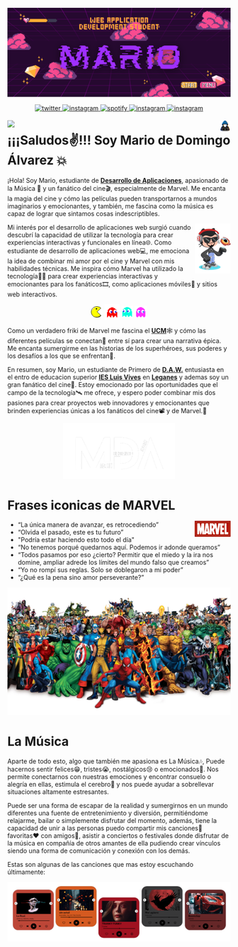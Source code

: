 <p >
    <img src="./Imgs/logodaw.png" alt="Logo" borderRadius='1rem' boxShadow = '0 5px 18px rgba(0,0,0,0.3)'>
  </a>
</p>

<p align="center">
    
<a href="https://twitter.com/Mario_DA_" target="_blank">
<img src=https://img.shields.io/badge/twitter-%2300acee.svg?color=1DA1F2&style=for-the-badge&logo=twitter&logoColor=white alt=twitter style="margin-bottom: 5px;" />
</a>

<a href="https://www.instagram.com/mariio_dd/" target="_blank">
<img src=https://img.shields.io/badge/instagram-%2300acee.svg?color=C13584&style=for-the-badge&logo=instagram&logoColor=white alt=instagram style="margin-bottom: 5px;" />
</a>

<a href="https://spotify.link/stHDwwfOJDb" target="_blank">
<img src=https://img.shields.io/badge/spotify-%2300acee.svg?color=1DB954&style=for-the-badge&logo=spotify&logoColor=white alt=spotify style="margin-bottom: 5px;" />
</a>

<a href="mailto:wolverine.mda.307@gmail.com" target="_blank">
<img src=https://img.shields.io/badge/Gmail-D14836?style=for-the-badge&logo=gmail&logoColor=white alt=instagram style="margin-bottom: 5px;" />
</a>

<a href="https://www.linkedin.com/in/mario-de-domingo-%C3%A1lvarez-615535295/" target="_blank">
<img src=https://img.shields.io/badge/linkedin-%230077B5.svg?style=for-the-badge&logo=linkedin&logoColor=white alt=instagram style="margin-bottom: 5px;" />
</a>

</p>

<img src="./Imgs/gif.gif" width=5% align=right />
<img src="./Imgs/guiño.webp" width=15% align=left /><h1>¡¡¡Saludos✌!!! Soy Mario de Domingo Álvarez 💥 </h1> 

¡Hola! Soy Mario, estudiante de [**Desarrollo de Aplicaciones**](https://www.todofp.es/que-estudiar/loe/informatica-comunicaciones/des-aplicaciones-web.html), apasionado de la Música 🎵 y un fanático del cine🎬, especialmente de Marvel. Me encanta la magia del cine y cómo las películas pueden transportarnos a mundos imaginarios y emocionantes, y también, me fascina como la música es capaz de lograr que sintamos cosas indescriptibles.

<img src="./Imgs/octogato.png" width=16% align=right />
    
Mi interés por el desarrollo de aplicaciones web surgió cuando descubrí la capacidad de utilizar la tecnología para crear experiencias interactivas y funcionales en línea🌐. Como estudiante de desarrollo de aplicaciones web💻, me emociona la idea de combinar mi amor por el cine y Marvel con mis habilidades técnicas. Me inspira cómo Marvel ha utilizado la tecnología👨‍💻 para crear experiencias interactivas y emocionantes para los fanáticos🎞️, como aplicaciones móviles📱 y sitios web interactivos.

<p align="center">
<img src="./Imgs/pacman.gif" width=5% align=center />
<img src="./Imgs/fanred.gif" width=7% align=center />
<img src="./Imgs/fanblue.gif" width=5% align=center />
<img src="./Imgs/fanpurple.gif" width=5.5% align=center />
</p>

Como un verdadero friki de Marvel me fascina el [**UCM**](marvel.com)🕸️ y cómo las diferentes películas se conectan📡 entre sí para crear una narrativa épica. Me encanta sumergirme en las historias de los superhéroes, sus poderes y los desafíos a los que se enfrentan🚀.

En resumen, soy Mario, un estudiante de Primero de [**D.A.W.**](https://www.todofp.es/que-estudiar/loe/informatica-comunicaciones/des-aplicaciones-web.html) entusiasta en el entro de educacion superior [**IES Luis Vives**](https://www.iesluisvives.es/) en [**Leganes**](https://www.google.com/maps/place/Legan%C3%A9s,+Madrid/@40.3280856,-3.7661991,14z/data=!3m1!4b1!4m6!3m5!1s0xd418a1c0fc4eac9:0xd08f90220cc34cb!8m2!3d40.3319506!4d-3.7686545!16zL20vMDJ3MTU4?entry=ttu) y ademas soy un gran fanático del cine🍿. Estoy emocionado por las oportunidades que el campo de la tecnología🛰️ me ofrece, y espero poder combinar mis dos pasiones para crear proyectos web innovadores y emocionantes que brinden experiencias únicas a los fanáticos del cine📽️ y de Marvel.👊</p>


<p align=center>
    <img src="./Imgs/Logo Blanco.png" width=50%/>
</p>


<h1>Frases iconicas de MARVEL</h1><img src="./Imgs/marvel logo.jpg" width=16% align=right />


 -  “La única manera de avanzar, es retrocediendo”
 -  “Olvida el pasado, este es tu futuro”
 -  "Podría estar haciendo esto todo el día"
 -  “No tenemos porqué quedarnos aquí. Podemos ir adonde queramos”
 -  “Todos pasamos por eso ¿cierto? Permitir que el miedo y la ira nos domine, ampliar adrede los límites del mundo falso que creamos”
 -  “Yo no rompí sus reglas. Solo se doblegaron a mi poder”
 -  “¿Qué es la pena sino amor perseverante?”


<p >
    <img src="./Imgs/Universo_Marvel.webp" alt="Logo" borderRadius='1rem' boxShadow = '0 5px 18px rgba(0,0,0,0.3)'>
  </a>
</p>

<p>
    <h1>La Música</h1>
</p>

Aparte de todo esto, algo que también me apasiona es La Música🎶, Puede hacernos sentir felices😁, tristes😭, nostálgicos😢 o emocionados🤗. Nos permite conectarnos con nuestras emociones y encontrar consuelo o alegría en ellas, estimula el cerebro🧠 y nos puede ayudar a sobrellevar situaciones altamente estresantes.

Puede ser una forma de escapar de la realidad y sumergirnos en un mundo diferentes una fuente de entretenimiento y diversión, permitiéndome relajarme, bailar o simplemente disfrutar del momento, además, tiene la capacidad de unir a las personas puedo compartir mis canciones📀 favoritas♥️ con amigos🍻, asistir a conciertos o festivales donde disfrutar de la música en compañía de otros amantes de ella pudiendo crear vínculos siendo una forma de comunicación y conexión con los demás.

Estas son algunas de las canciones que mas estoy escuchando últimamente: 

<p >
    <img src="./Imgs/spotify.png" alt="Logo" borderRadius='1rem' boxShadow = '0 5px 18px rgba(0,0,0,0.3)'>
  </a>
</p>


